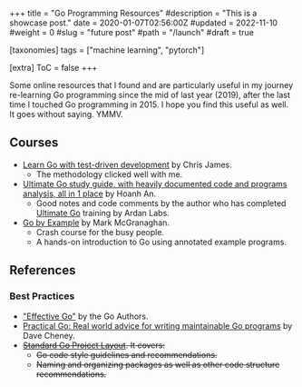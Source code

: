 +++
title = "Go Programming Resources"
#description = "This is a showcase post."
date = 2020-01-07T02:56:00Z
#updated = 2022-11-10
#weight = 0
#slug = "future post"
#path = "/launch"
#draft = true

[taxonomies]
tags = ["machine learning", "pytorch"]

[extra]
ToC = false
+++

Some online resources that I found and are particularly useful in my journey re-learning Go programming since the mid of last year (2019), after the last time I touched Go programming in 2015. I hope you find this useful as well. It goes without saying. YMMV.

## Courses

- [Learn Go with test-driven development](https://github.com/quii/learn-go-with-tests) by Chris James.
  - The methodology clicked well with me.
- [Ultimate Go study guide, with heavily documented code and programs analysis, all in 1 place](https://github.com/hoanhan101/ultimate-go) by Hoanh An.
  - Good notes and code comments by the author who has completed [Ultimate Go](https://github.com/ardanlabs/gotraining/blob/master/topics/courses/go/README.md) training by Ardan Labs.
- [Go by Example](https://gobyexample.com/) by Mark McGranaghan.
  - Crash course for the busy people.
  - A hands-on introduction to Go using annotated example programs.

## References

### Best Practices

- ["Effective Go"](https://golang.org/doc/effective_go.html) by the Go Authors.
- [Practical Go: Real world advice for writing maintainable Go programs](https://dave.cheney.net/practical-go/presentations/qcon-china.html) by Dave Cheney.
- ~~[Standard Go Project Layout](https://github.com/golang-standards/project-layout). It covers:~~
  - ~~Go code style guidelines and recommendations.~~
  - ~~Naming and organizing packages as well as other code structure recommendations.~~
